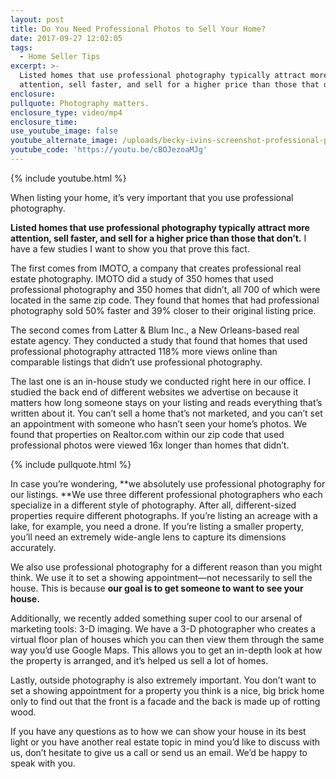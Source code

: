 ```yaml
---
layout: post
title: Do You Need Professional Photos to Sell Your Home?
date: 2017-09-27 12:02:05
tags:
  - Home Seller Tips
excerpt: >-
  Listed homes that use professional photography typically attract more
  attention, sell faster, and sell for a higher price than those that don’t.
enclosure:
pullquote: Photography matters.
enclosure_type: video/mp4
enclosure_time:
use_youtube_image: false
youtube_alternate_image: /uploads/becky-ivins-screenshot-professional-photos-youtube.jpg
youtube_code: 'https://youtu.be/cBOJezoaMJg'
---
```



{% include youtube.html %}

When listing your home, it’s very important that you use professional photography.

**Listed homes that use professional photography typically attract more attention, sell faster, and sell for a higher price than those that don’t.** I have a few studies I want to show you that prove this fact.

The first comes from IMOTO, a company that creates professional real estate photography. IMOTO did a study of 350 homes that used professional photography and 350 homes that didn’t, all 700 of which were located in the same zip code. They found that homes that had professional photography sold 50% faster and 39% closer to their original listing price.

The second comes from Latter & Blum Inc., a New Orleans-based real estate agency. They conducted a study that found that homes that used professional photography attracted 118% more views online than comparable listings that didn’t use professional photography.

The last one is an in-house study we conducted right here in our office. I studied the back end of different websites we advertise on because it matters how long someone stays on your listing and reads everything that’s written about it. You can’t sell a home that’s not marketed, and you can’t set an appointment with someone who hasn’t seen your home’s photos. We found that properties on Realtor.com within our zip code that used professional photos were viewed 16x longer than homes that didn’t.

{% include pullquote.html %}

In case you’re wondering, **we absolutely use professional photography for our listings.&nbsp;**We use three different professional photographers who each specialize in a different style of photography. After all, different-sized properties require different photographs. If you’re listing an acreage with a lake, for example, you need a drone. If you’re listing a smaller property, you’ll need an extremely wide-angle lens to capture its dimensions accurately.

We also use professional photography for a different reason than you might think. We use it to set a showing appointment—not necessarily to sell the house. This is because **our goal is to get someone to want to see your house.**

Additionally, we recently added something super cool to our arsenal of marketing tools: 3-D imaging. We have a 3-D photographer who creates a virtual floor plan of houses which you can then view them through the same way you’d use Google Maps. This allows you to get an in-depth look at how the property is arranged, and it’s helped us sell a lot of homes.

Lastly, outside photography is also extremely important. You don’t want to set a showing appointment for a property you think is a nice, big brick home only to find out that the front is a facade and the back is made up of rotting wood.

If you have any questions as to how we can show your house in its best light or you have another real estate topic in mind you’d like to discuss with us, don’t hesitate to give us a call or send us an email. We’d be happy to speak with you.